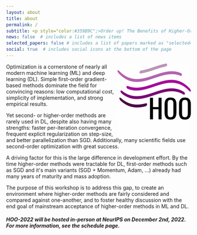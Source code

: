 ```yaml
---
layout: about
title: about
permalink: /
subtitle: <p style="color:#359B9C";>Order up! The Benefits of Higher-Order Optimization in Machine Learning</p>
news: false  # includes a list of news items
selected_papers: false # includes a list of papers marked as "selected={true}"
social: true  # includes social icons at the bottom of the page
---
```


<img style="float: right; " src="../assets/img/logo.png"
     width="200"
     height="200" />


Optimization is a cornerstone of nearly all modern machine learning (ML) and deep learning (DL). Simple first-order gradient-based methods dominate the field for convincing reasons: low computational cost, simplicity of implementation, and strong empirical results.

Yet second- or higher-order methods are rarely used in DL, despite also having many strengths: faster per-iteration convergence, frequent explicit regularization on step-size, and better parallelization than SGD. Additionally, many scientific fields use second-order optimization with great success.

A driving factor for this is the large difference in development effort. By the time higher-order methods were tractable for DL, first-order methods such as SGD and it's main variants (SGD + Momentum, Adam, ...) already had many years of maturity and mass adoption.

The purpose of this workshop is to address this gap, to create an environment where higher-order methods are fairly considered and compared against one-another, and to foster healthy discussion with the end goal of mainstream acceptance of higher-order methods in ML and DL.

##### HOO-2022 will be hosted in-person at NeurIPS on December 2nd, 2022. For more information, see the schedule page.

